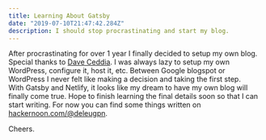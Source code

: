 ```yaml
---
title: Learning About Gatsby
date: "2019-07-10T21:47:42.284Z"
description: I should stop procrastinating and start my blog.
---
```


After procrastinating for over 1 year I finally decided to setup my own 
blog. Special thanks to [Dave Ceddia](https://daveceddia.com/start-blog-gatsby-netlify/).
I was always lazy to setup my own WordPress, configure it, host it, etc.
Between Google blogspot or WordPress I never felt like making a decision
and taking the first step.  
With Gatsby and Netlify, it looks like my dream to have my own blog
will finally come true.
Hope to finish learning the final details soon so that I can start 
writing. For now you can find some things written on [hackernoon.com/@deleugpn](https://hackernoon.com/@deleugpn).

Cheers.
